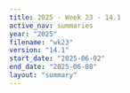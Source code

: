 ```yaml
---
title: 2025 - Week 23 - 14.1
active_nav: summaries
year: "2025"
filename: "wk23"
version: "14.1"
start_date: "2025-06-02"
end_date: "2025-06-08"
layout: "summary"
---
```

